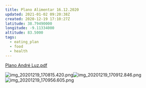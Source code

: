 ```yaml
---
title: Plano Alimentar 16.12.2020
updated: 2021-01-02 09:20:38Z
created: 2020-12-19 17:10:27Z
latitude: 38.79490000
longitude: -9.11334000
altitude: 83.5000
tags:
  - eating_plan
  - food
  - health
---
```


[Plano André Luz.pdf](../../_resources/Plano_Andr__Luz.pdf)

![img_20201219_170815.420.png](../../_resources/img_20201219_170815.420.png)![img_20201219_170912.846.png](../../_resources/img_20201219_170912.846.png)![img_20201219_170956.605.png](../../_resources/img_20201219_170956.605.png)